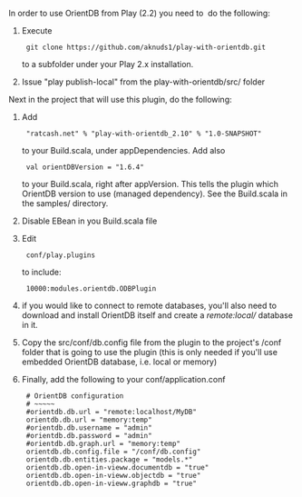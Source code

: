 In order to use OrientDB from Play (2.2) you need to &nbsp;do the following:

1. Execute

        git clone https://github.com/aknuds1/play-with-orientdb.git
    to a subfolder under your Play 2.x installation.
2. Issue "play publish-local" from the play-with-orientdb/src/ folder


Next in the project that will use this plugin, do the following:

1. Add

        "ratcash.net" % "play-with-orientdb_2.10" % "1.0-SNAPSHOT"
    to your Build.scala, under appDependencies.
    Add also
    
        val orientDBVersion = "1.6.4"
    to your Build.scala, right after appVersion. This tells the plugin which OrientDB version to use (managed dependency). See the Build.scala in the samples/ directory.
2. Disable EBean in you Build.scala file
3. Edit

        conf/play.plugins
    to include:

        10000:modules.orientdb.ODBPlugin
4. if you would like to connect to remote databases, you'll also need to download and install OrientDB itself and create a *remote:local/<YourDBName>* database in it.
5. Copy the src/conf/db.config file from the plugin to the project's /conf folder that is going to use the plugin (this is only needed if you'll use embedded OrientDB database, i.e. local or memory)
6. Finally, add the following to your conf/application.conf

        # OrientDB configuration
        # ~~~~~
        #orientdb.db.url = "remote:localhost/MyDB"
        orientdb.db.url = "memory:temp"
        #orientdb.db.username = "admin"
        #orientdb.db.password = "admin"
        #orientdb.db.graph.url = "memory:temp"
        orientdb.db.config.file = "/conf/db.config"
        orientdb.db.entities.package = "models.*"
        orientdb.db.open-in-vieww.documentdb = "true"
        orientdb.db.open-in-vieww.objectdb = "true"
        orientdb.db.open-in-vieww.graphdb = "true"
